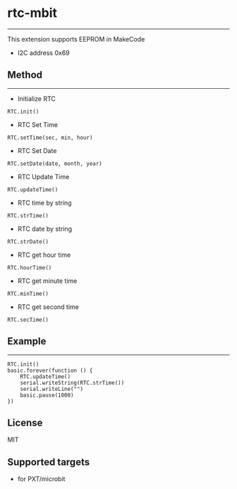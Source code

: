 # rtc-mbit
---
This extension supports EEPROM in MakeCode

* I2C address 0x69

## Method
---
* Initialize RTC
```
RTC.init()
```

* RTC Set Time
```
RTC.setTime(sec, min, hour)
```

* RTC Set Date
```
RTC.setDate(date, month, year)
```

* RTC Update Time
```
RTC.updateTime()
```

* RTC time by string
```
RTC.strTime()
```

* RTC date by string
```
RTC.strDate()
```

* RTC get hour time
```
RTC.hourTime()
```

* RTC get minute time
```
RTC.minTime()
```

* RTC get second time
```
RTC.secTime()
```

## Example
---
```
RTC.init()
basic.forever(function () {
    RTC.updateTime()
    serial.writeString(RTC.strTime())
    serial.writeLine("")
    basic.pause(1000)
})
```

## License
MIT

## Supported targets

* for PXT/microbit

